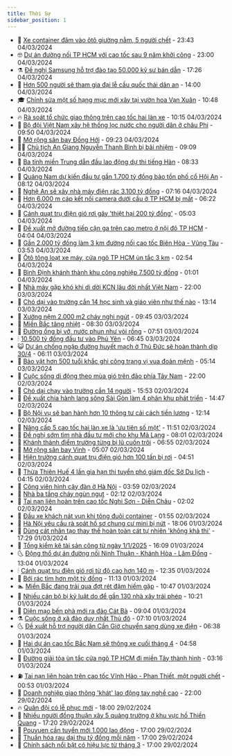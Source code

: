 ```yaml
---
title: Thời Sự
sidebar_position: 1
---
```


<!-- vnexpress-thoi-su:START -->
- 🦒 [Xe container đâm vào ôtô giường nằm, 5 người chết](https://vnexpress.net/oto-giuong-nam-va-cham-xe-container-5-nguoi-chet-4718387.html) - 23:43 04/03/2024
- 🤓 [Dự án đường nối TP HCM với cao tốc sau 9 năm khởi công](https://vnexpress.net/du-an-duong-noi-tp-hcm-voi-cao-toc-sau-9-nam-khoi-cong-4718330.html) - 23:00 04/03/2024
- ⚗️ [Đề nghị Samsung hỗ trợ đào tạo 50.000 kỹ sư bán dẫn](https://vnexpress.net/de-nghi-samsung-ho-tro-dao-tao-50-000-ky-su-ban-dan-4718366.html) - 17:26 04/03/2024
- 🌊 [Hơn 500 người sẽ tham gia đại lễ cầu quốc thái dân an](https://vnexpress.net/hon-500-nguoi-se-tham-gia-dai-le-cau-quoc-thai-dan-an-4718336.html) - 14:00 04/03/2024
- 🎓 [Chỉnh sửa một số hạng mục mới xây tại vườn hoa Vạn Xuân](https://vnexpress.net/chinh-sua-mot-so-hang-muc-moi-xay-tai-vuon-hoa-van-xuan-4718270.html) - 10:48 04/03/2024
- 🔥 [Rà soát tổ chức giao thông trên cao tốc hai làn xe](https://vnexpress.net/ra-soat-to-chuc-giao-thong-tren-cao-toc-hai-lan-xe-4718288.html) - 10:15 04/03/2024
- 🦏 [Bộ đội Việt Nam xây hệ thống lọc nước cho người dân ở châu Phi](https://vnexpress.net/bo-doi-viet-nam-xay-he-thong-loc-nuoc-cho-nguoi-dan-o-chau-phi-4718264.html) - 09:50 04/03/2024
- 👺 [Mở rộng sân bay Đồng Hới](https://vnexpress.net/mo-rong-san-bay-dong-hoi-4718248.html) - 09:23 04/03/2024
- 🧑‍🏫 [Chủ tịch An Giang Nguyễn Thanh Bình bị bãi nhiệm](https://vnexpress.net/chu-tich-an-giang-nguyen-thanh-binh-bi-bai-nhiem-4718253.html) - 09:09 04/03/2024
- 🚦 [Ba tỉnh miền Trung dẫn đầu lao động dự thi tiếng Hàn](https://vnexpress.net/ba-tinh-mien-trung-dan-dau-lao-dong-du-thi-tieng-han-4718197.html) - 08:33 04/03/2024
- 🎉 [Quảng Nam dự kiến đầu tư gần 1.700 tỷ đồng bảo tồn phố cổ Hội An](https://vnexpress.net/quang-nam-du-kien-dau-tu-gan-1-700-ty-dong-bao-ton-pho-co-hoi-an-4718088.html) - 08:12 04/03/2024
- 🦒 [Nghệ An sẽ xây nhà máy điện rác 3.100 tỷ đồng](https://vnexpress.net/nghe-an-se-xay-nha-may-dien-rac-3-100-ty-dong-4718168.html) - 07:16 04/03/2024
- 🤗 [Hơn 6.000 m cáp kết nối camera dưới cầu ở TP HCM bị mất](https://vnexpress.net/hon-6-000-m-cap-ket-noi-camera-duoi-cau-o-tp-hcm-bi-mat-4718148.html) - 06:22 04/03/2024
- 💼 [Cánh quạt trụ điện gió rơi gây &#39;thiệt hại 200 tỷ đồng&#39;](https://vnexpress.net/canh-quat-tru-dien-gio-roi-gay-thiet-hai-200-ty-dong-4718105.html) - 05:03 04/03/2024
- 🤩 [Đề xuất mở đường tiếp cận ga trên cao metro ở nội đô TP HCM](https://vnexpress.net/de-xuat-mo-duong-tiep-can-ga-tren-cao-metro-o-noi-do-tp-hcm-4718080.html) - 04:04 04/03/2024
- 🤡 [Gần 2.000 tỷ đồng làm 3 km đường nối cao tốc Biên Hòa - Vũng Tàu](https://vnexpress.net/gan-2-000-ty-dong-lam-3-km-duong-noi-cao-toc-bien-hoa-vung-tau-4718006.html) - 03:53 04/03/2024
- 💯 [Ôtô tông loạt xe máy, cửa ngõ TP HCM ùn tắc 3 km](https://vnexpress.net/oto-tong-loat-xe-may-cua-ngo-tp-hcm-un-tac-3-km-4718045.html) - 02:54 04/03/2024
- 👺 [Bình Định khánh thành khu công nghiệp 7.500 tỷ đồng](https://vnexpress.net/binh-dinh-khanh-thanh-khu-cong-nghiep-7-500-ty-dong-4717931.html) - 01:01 04/03/2024
- 🌮 [Nhà máy gặp khó khi di dời KCN lâu đời nhất Việt Nam](https://vnexpress.net/nha-may-gap-kho-khi-di-doi-kcn-lau-doi-nhat-viet-nam-4717892.html) - 22:00 03/03/2024
- 🥸 [Chó dại vào trường cắn 14 học sinh và giáo viên như thế nào](https://vnexpress.net/cho-dai-vao-truong-can-14-hoc-sinh-va-giao-vien-nhu-the-nao-4717905.html) - 13:14 03/03/2024
- 🐻 [Xưởng nệm 2.000 m2 cháy nghi ngút](https://vnexpress.net/xuong-nem-2-000-m2-chay-nghi-ngut-4717880.html) - 09:45 03/03/2024
- 👀 [Miền Bắc tăng nhiệt](https://vnexpress.net/mien-bac-tang-nhiet-4717838.html) - 08:30 03/03/2024
- 🤔 [Đường ống bị vỡ, nước phun như vòi rồng](https://vnexpress.net/duong-ong-bi-vo-nuoc-phun-nhu-voi-rong-4717848.html) - 07:51 03/03/2024
- 🕯 [10.500 tỷ đồng đầu tư vào Phú Yên](https://vnexpress.net/10-500-ty-dong-dau-tu-vao-phu-yen-4717840.html) - 06:45 03/03/2024
- 😺 [Dự án chống ngập đường huyết mạch ở Thủ Đức sẽ hoàn thành dịp 30/4](https://vnexpress.net/du-an-chong-ngap-duong-huyet-mach-o-thu-duc-se-hoan-thanh-dip-30-4-4717836.html) - 06:11 03/03/2024
- 🦆 [Bảo vật hơn 500 tuổi khắc ghi công trạng vị vua đoản mệnh](https://vnexpress.net/bao-vat-hon-500-tuoi-khac-ghi-cong-trang-vi-vua-doan-menh-4717608.html) - 05:14 03/03/2024
- 🧰 [Cuộc sống di động theo mùa gió trên đảo phía Tây Nam](https://vnexpress.net/cuoc-song-di-dong-theo-mua-gio-tren-dao-phia-tay-nam-4717604.html) - 22:00 02/03/2024
- 🦍 [Chó dại chạy vào trường cắn 14 người](https://vnexpress.net/cho-dai-chay-vao-truong-can-14-nguoi-4717686.html) - 15:53 02/03/2024
- 🧰 [Đề xuất chia hành lang sông Sài Gòn làm 4 phân khu phát triển](https://vnexpress.net/de-xuat-chia-hanh-lang-song-sai-gon-lam-4-phan-khu-phat-trien-4717682.html) - 14:47 02/03/2024
- 💃 [Bộ Nội vụ sẽ ban hành hơn 10 thông tư cải cách tiền lương](https://vnexpress.net/bo-noi-vu-se-ban-hanh-hon-10-thong-tu-cai-cach-tien-luong-4717653.html) - 12:14 02/03/2024
- 🧰 [Nâng cấp 5 cao tốc hai làn xe là &#39;ưu tiên số một&#39;](https://vnexpress.net/nang-cap-5-cao-toc-hai-lan-xe-la-uu-tien-so-mot-4717649.html) - 11:51 02/03/2024
- 🚀 [Đề nghị sớm tìm nhà đầu tư mới cho khu Mả Lạng](https://vnexpress.net/de-nghi-som-tim-nha-dau-tu-moi-cho-khu-ma-lang-4717594.html) - 08:01 02/03/2024
- 🎊 [Khánh thành điểm trường từng bị lũ cuốn trôi](https://vnexpress.net/khanh-thanh-diem-truong-tung-bi-lu-cuon-troi-4717406.html) - 06:55 02/03/2024
- 🤭 [Mở rộng sân bay Vinh](https://vnexpress.net/mo-rong-san-bay-vinh-4717530.html) - 05:07 02/03/2024
- 🤗 [Hiện trường cánh quạt trụ điện gió hơn 100 tấn bị rơi](https://vnexpress.net/hien-truong-canh-quat-tru-dien-gio-hon-100-tan-bi-roi-4717541.html) - 04:51 02/03/2024
- 🌈 [Thừa Thiên Huế 4 lần gia hạn thi tuyển phó giám đốc Sở Du lịch](https://vnexpress.net/thua-thien-hue-4-lan-gia-han-thi-tuyen-pho-giam-doc-so-du-lich-4717364.html) - 04:15 02/03/2024
- 🦣 [Công viên hình cây đàn ở Hà Nội](https://vnexpress.net/cong-vien-hinh-cay-dan-o-ha-noi-4717418.html) - 03:59 02/03/2024
- 🎡 [Nhà ba tầng cháy ngùn ngụt](https://vnexpress.net/nha-ba-tang-chay-ngun-ngut-4717470.html) - 02:12 02/03/2024
- 🦏 [Tai nạn liên hoàn trên cao tốc Nghi Sơn - Diễn Châu](https://vnexpress.net/tai-nan-lien-hoan-tren-cao-toc-nghi-son-dien-chau-4717455.html) - 02:02 02/03/2024
- 🎊 [Đầu xe khách nát vụn khi tông đuôi container](https://vnexpress.net/dau-xe-khach-nat-vun-khi-tong-duoi-container-4717463.html) - 01:55 02/03/2024
- 🫶 [Hà Nội yêu cầu rà soát hồ sơ chung cư mini bị nứt](https://vnexpress.net/ha-noi-yeu-cau-ra-soat-ho-so-chung-cu-mini-bi-nut-4717402.html) - 18:06 01/03/2024
- 🤔 [Dùng cát nhân tạo thay thế hoàn toàn cát tự nhiên &#39;không khả thi&#39;](https://vnexpress.net/dung-cat-nhan-tao-thay-the-hoan-toan-cat-tu-nhien-khong-kha-thi-4717391.html) - 17:29 01/03/2024
- 🤠 [Tổng kiểm kê tài sản công từ ngày 1/1/2025](https://vnexpress.net/tong-kiem-ke-tai-san-cong-tu-ngay-1-1-2025-4717393.html) - 16:09 01/03/2024
- 🌜 [Động thổ dự án đường nối Ninh Thuận - Khánh Hòa - Lâm Đồng](https://vnexpress.net/dong-tho-du-an-duong-noi-ninh-thuan-khanh-hoa-lam-dong-4717374.html) - 13:04 01/03/2024
- 🕯 [Cánh quạt trụ điện gió rơi từ độ cao hơn 140 m](https://vnexpress.net/canh-tuabin-tru-dien-gio-roi-xuong-dat-4717367.html) - 12:35 01/03/2024
- 🤔 [Bới rác tìm hơn một tỷ đồng](https://vnexpress.net/boi-rac-tim-hon-mot-ty-dong-4717271.html) - 11:13 01/03/2024
- 🏊 [Miền Bắc đang trải qua đợt rét đậm hiếm gặp](https://vnexpress.net/mien-bac-dang-trai-qua-dot-ret-dam-hiem-gap-4717066.html) - 10:47 01/03/2024
- 🌮 [Nhiều cán bộ bị kỷ luật do để gần 130 nhà xây trái phép](https://vnexpress.net/nhieu-can-bo-bi-ky-luat-do-de-gan-130-nha-xay-trai-phep-4717310.html) - 10:21 01/03/2024
- 🫣 [Diện mạo bến phà mới ra đảo Cát Bà](https://vnexpress.net/dien-mao-ben-pha-moi-ra-dao-cat-ba-4717116.html) - 09:04 01/03/2024
- ⚗️ [Cuộc sống ở xã đảo duy nhất Thủ đô](https://vnexpress.net/cuoc-song-o-xa-dao-duy-nhat-thu-do-4717009.html) - 07:10 01/03/2024
- 🌜 [Đề xuất hỗ trợ người dân Cần Giờ chuyển sang dùng xe điện](https://vnexpress.net/de-xuat-ho-tro-nguoi-dan-can-gio-chuyen-sang-dung-xe-dien-4717131.html) - 06:38 01/03/2024
- 🌁 [Hai dự án cao tốc Bắc Nam sẽ thông xe cuối tháng 4](https://vnexpress.net/hai-du-an-cao-toc-bac-nam-se-thong-xe-cuoi-thang-4-4717042.html) - 04:58 01/03/2024
- 🐲 [Đường giải tỏa ùn tắc cửa ngõ TP HCM đi miền Tây thành hình](https://vnexpress.net/duong-giai-toa-un-tac-cua-ngo-tp-hcm-di-mien-tay-thanh-hinh-4716669.html) - 03:16 01/03/2024
- ⛽️ [Tai nạn liên hoàn trên cao tốc Vĩnh Hảo - Phan Thiết, một người chết](https://vnexpress.net/tai-nan-lien-hoan-tren-cao-toc-vinh-hao-phan-thiet-mot-nguoi-chet-4716932.html) - 00:53 01/03/2024
- 🗽 [Doanh nghiệp giao thông &#39;khát&#39; lao động tay nghề cao](https://vnexpress.net/doanh-nghiep-giao-thong-khat-lao-dong-tay-nghe-cao-4716340.html) - 22:00 29/02/2024
- 🔥 [Quân đội có lễ phục mới](https://vnexpress.net/quan-doi-co-le-phuc-moi-4716885.html) - 18:00 29/02/2024
- 💯 [Nhiều người đồng thuận xây 5 quảng trường ở khu vực hồ Thiền Quang](https://vnexpress.net/nhieu-nguoi-dong-thuan-xay-5-quang-truong-o-khu-vuc-ho-thien-quang-4716873.html) - 17:20 29/02/2024
- 🦆 [Pouyuen cần tuyển mới 1.000 lao động](https://vnexpress.net/pouyuen-can-tuyen-moi-1-000-lao-dong-4716860.html) - 17:00 29/02/2024
- 🫣 [Thuần hóa rau dại thu tỷ đồng mỗi năm](https://vnexpress.net/thuan-hoa-rau-dai-thu-ty-dong-moi-nam-4716201.html) - 17:00 29/02/2024
- 🤡 [Chính sách nổi bật có hiệu lực từ tháng 3](https://vnexpress.net/chinh-sach-noi-bat-co-hieu-luc-tu-thang-3-4716043.html) - 17:00 29/02/2024<!-- vnexpress-thoi-su:END -->
